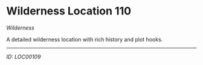 # Wilderness Location 110

*Wilderness*

A detailed wilderness location with rich history and plot hooks.

---
*ID: LOC00109*